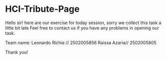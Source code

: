# HCI-Tribute-Page
Hello sir! here are our exercise for today session, sorry we collect this task a little bit late
Feel free to contact us if you have any problems in opening our task.

Team name:
Leonardo Richie // 2502005856
Raissa Azaria// 2502005805

Thank you!
